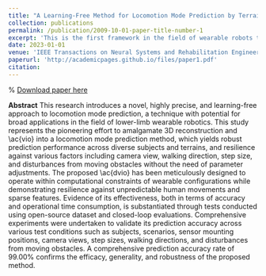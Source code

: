 ```yaml
---
title: "A Learning-Free Method for Locomotion Mode Prediction by Terrain Reconstruction and Visual-Inertial Odometry"
collection: publications
permalink: /publication/2009-10-01-paper-title-number-1
excerpt: 'This is the first framework in the field of wearable robots that introduces SLAM techniques for control guidance. Compared with previous works, this method can be generalized around different terrains, sensors, people and motion patterns without the need of tuning. '
date: 2023-01-01
venue: 'IEEE Transactions on Neural Systems and Rehabilitation Engineering'
paperurl: 'http://academicpages.github.io/files/paper1.pdf'
citation: 
---
```



% [Download paper here](http://academicpages.github.io/files/paper1.pdf)

**Abstract** This research introduces a novel, highly precise, and learning-free approach to locomotion mode prediction, a technique with potential for broad applications in the field of lower-limb wearable robotics. This study represents the pioneering effort to amalgamate 3D reconstruction and \ac{vio} into a locomotion mode prediction method, which yields robust prediction performance across diverse subjects and terrains, and resilience against various factors including camera view, walking direction, step size, and disturbances from moving obstacles without the need of parameter adjustments. The proposed \ac{dvio} has been meticulously designed to operate within computational constraints of wearable configurations while demonstrating resilience against unpredictable human movements and sparse features. Evidence of its effectiveness, both in terms of accuracy and operational time consumption, is substantiated through tests conducted using open-source dataset and closed-loop evaluations. Comprehensive experiments were undertaken to validate its prediction accuracy across various test conditions such as subjects, scenarios, sensor mounting positions, camera views, step sizes, walking directions, and disturbances from moving obstacles. A comprehensive prediction accuracy rate of 99.00\% confirms the efficacy, generality, and robustness of the proposed method.
